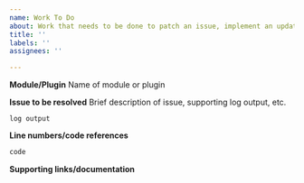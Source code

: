 ```yaml
---
name: Work To Do
about: Work that needs to be done to patch an issue, implement an update, etc.
title: ''
labels: ''
assignees: ''

---
```


**Module/Plugin**
Name of module or plugin

**Issue to be resolved**
Brief description of issue, supporting log output, etc.
``` text
log output
```

**Line numbers/code references**
```python
code
```

**Supporting links/documentation**

